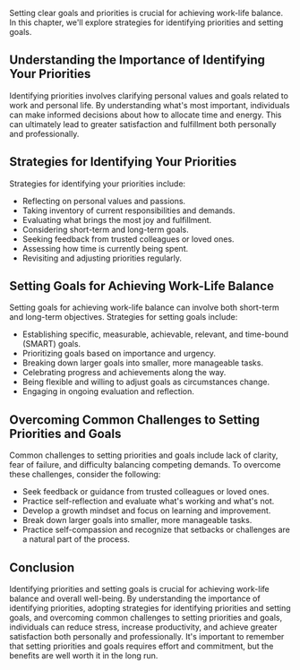 
Setting clear goals and priorities is crucial for achieving work-life balance. In this chapter, we'll explore strategies for identifying priorities and setting goals.

Understanding the Importance of Identifying Your Priorities
-----------------------------------------------------------

Identifying priorities involves clarifying personal values and goals related to work and personal life. By understanding what's most important, individuals can make informed decisions about how to allocate time and energy. This can ultimately lead to greater satisfaction and fulfillment both personally and professionally.

Strategies for Identifying Your Priorities
------------------------------------------

Strategies for identifying your priorities include:

* Reflecting on personal values and passions.
* Taking inventory of current responsibilities and demands.
* Evaluating what brings the most joy and fulfillment.
* Considering short-term and long-term goals.
* Seeking feedback from trusted colleagues or loved ones.
* Assessing how time is currently being spent.
* Revisiting and adjusting priorities regularly.

Setting Goals for Achieving Work-Life Balance
---------------------------------------------

Setting goals for achieving work-life balance can involve both short-term and long-term objectives. Strategies for setting goals include:

* Establishing specific, measurable, achievable, relevant, and time-bound (SMART) goals.
* Prioritizing goals based on importance and urgency.
* Breaking down larger goals into smaller, more manageable tasks.
* Celebrating progress and achievements along the way.
* Being flexible and willing to adjust goals as circumstances change.
* Engaging in ongoing evaluation and reflection.

Overcoming Common Challenges to Setting Priorities and Goals
------------------------------------------------------------

Common challenges to setting priorities and goals include lack of clarity, fear of failure, and difficulty balancing competing demands. To overcome these challenges, consider the following:

* Seek feedback or guidance from trusted colleagues or loved ones.
* Practice self-reflection and evaluate what's working and what's not.
* Develop a growth mindset and focus on learning and improvement.
* Break down larger goals into smaller, more manageable tasks.
* Practice self-compassion and recognize that setbacks or challenges are a natural part of the process.

Conclusion
----------

Identifying priorities and setting goals is crucial for achieving work-life balance and overall well-being. By understanding the importance of identifying priorities, adopting strategies for identifying priorities and setting goals, and overcoming common challenges to setting priorities and goals, individuals can reduce stress, increase productivity, and achieve greater satisfaction both personally and professionally. It's important to remember that setting priorities and goals requires effort and commitment, but the benefits are well worth it in the long run.
